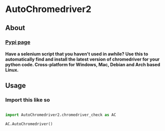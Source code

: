 # AutoChromedriver2

## About

### [Pypi page](https://pypi.org/project/AutoChromedriver2/)

#### Have a selenium script that you haven't used in awhile? Use this to automatically find and install the latest version of chromedriver for your python code. Cross-platform for Windows, Mac, Debian and Arch based Linux. 

## Usage

### Import this like so

```python

import AutoChromedriver2.chromedriver_check as AC

AC.AutoChromedriver()
```